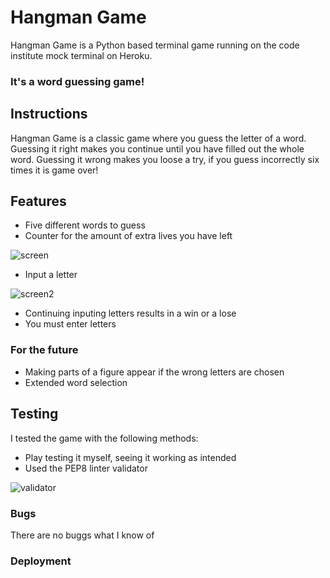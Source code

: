 # Hangman Game

Hangman Game is a Python based terminal game running on the code institute mock terminal on Heroku. 

### It's a word guessing game!

## Instructions 

Hangman Game is a classic game where you guess the letter of a word. 
Guessing it right makes you continue until you have filled out the whole word. 
Guessing it wrong makes you loose a try, if you guess incorrectly six times it is game over! 

## Features 

- Five different words to guess 
- Counter for the amount of extra lives you have left 

![screen](https://user-images.githubusercontent.com/115105625/213324924-8fe75fa7-838d-4ae0-abd0-fbb36246ef47.png)

- Input a letter 

![screen2](https://user-images.githubusercontent.com/115105625/213325017-61f4e977-4dc4-4871-91f9-53dd3564cc70.png)

- Continuing inputing letters results in a win or a lose
- You must enter letters 

### For the future 

- Making parts of a figure appear if the wrong letters are chosen 
- Extended word selection

## Testing 
I tested the game with the following methods: 
- Play testing it myself, seeing it working as intended
- Used the PEP8 linter validator 

![validator](https://user-images.githubusercontent.com/115105625/213325819-b8df6ff9-73dc-40b8-942e-160fa02dc3da.png)

### Bugs 

There are no buggs what I know of 

### Deployment
